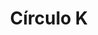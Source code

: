 ---
title: "Círculo K"
url: /san-luis-rio-colorado/circulo-k-av-nuevo-leon-y-22/
shop: comodidad
---